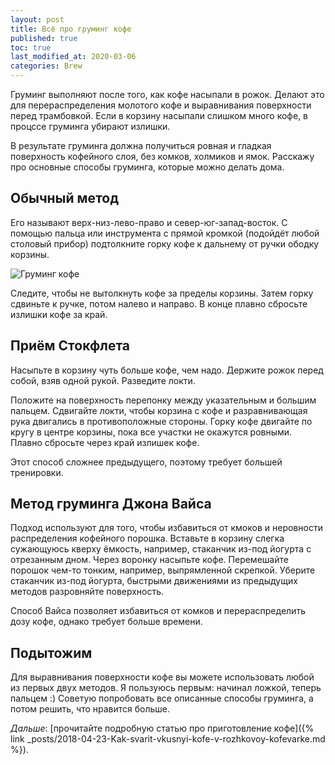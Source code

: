 ```yaml
---
layout: post
title: Всё про груминг кофе
published: true
toc: true
last_modified_at: 2020-03-06
categories: Brew
---
```


Груминг выполняют после того, как кофе насыпали в рожок. Делают это для перераспределения молотого кофе и выравнивания поверхности перед трамбовкой.
Если в корзину насыпали слишком много кофе, в процссе груминга убирают излишки.

В результате груминга должна получиться ровная и гладкая поверхность кофейного слоя, без комков, холмиков и ямок. Расскажу про основные способы груминга, которые можно делать дома.

## Обычный метод
Его называют верх-низ-лево-право и север-юг-запад-восток. 
С помощью пальца или инструмента с прямой кромкой (подойдёт любой столовый прибор) подтолкните горку кофе к дальнему от ручки ободку корзины. 

![Груминг кофе](../../../images/coffee-grooming.gif)

Следите, чтобы не вытолкнуть кофе за пределы корзины. Затем горку сдвиньте к ручке, потом налево и направо. В конце плавно сбросьте излишки кофе за край.

## Приём Стокфлета
Насыпьте в корзину чуть больше кофе, чем надо. Держите рожок перед собой, взяв одной рукой. Разведите локти.

Положите на поверхность перепонку между указательным и большим пальцем. Сдвигайте локти, чтобы корзина с кофе и разравнивающая рука двигались в противоположные стороны. 
Горку кофе двигайте по кругу в центре корзины, пока все участки не окажутся ровными.
Плавно сбросьте через край излишек кофе.

Этот способ сложнее предыдущего, поэтому требует б*о*льшей тренировки.

## Метод груминга Джона Вайса
Подход используют для того, чтобы избавиться от кмоков и неровности распределения кофейного порошка.
Вставьте в корзину слегка сужающуюсь кверху ёмкость, например, стаканчик из-под йогурта с отрезанным дном. Через воронку насыпьте кофе. 
Перемешайте порошок чем-то тонким, например, выпрямленной скрепкой. Уберите стаканчик из-под йогурта, быстрыми движениями из предыдущих методов разровняйте поверхность.

Способ Вайса позволяет избавиться от комков и перераспределить дозу кофе, однако требует больше времени. 

## Подытожим

Для выравнивания поверхности кофе вы можете использовать любой из первых двух методов. Я пользуюсь первым: начинал ложкой, теперь пальцем :)
Советую попробовать все описанные способы груминга, а потом решить, что нравится больше.

*Дальше*: [прочитайте подробную статью про приготовление кофе]({% link _posts/2018-04-23-Kak-svarit-vkusnyi-kofe-v-rozhkovoy-kofevarke.md %}).